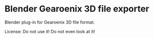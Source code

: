 # Blender Gearoenix 3D file exporter
Blender plug-in for Gearoenix 3D file format.

License: Do not use it! Do not even look at it!
